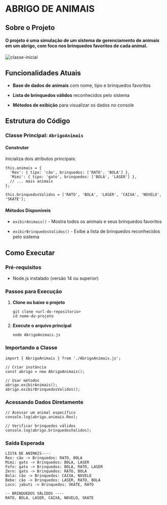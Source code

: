 # ABRIGO DE ANIMAIS

## Sobre o Projeto

#### O projeto é uma simulação de um sistema de gerenciamento de animais em um abrigo, com foco nos brinquedos favoritos de cada animal.


![classe-inicial](https://i.ibb.co/Gf2ggXF7/Screenshot-33.png) 

## Funcionalidades Atuais

*   **Base de dados de animais** com nome, tipo e brinquedos favoritos
    
*   **Lista de brinquedos válidos** reconhecidos pelo sistema
    
*   **Métodos de exibição** para visualizar os dados no console

Estrutura do Código
--------------------

### Classe Principal: `AbrigoAnimais`

#### Construtor

Inicializa dois atributos principais:

    this.animais = {
      'Rex': { tipo: 'cão', brinquedos: ['RATO', 'BOLA'] },
      'Mimi': { tipo: 'gato', brinquedos: ['BOLA', 'LASER'] },
      // ... mais animais
    };
    
    this.brinquedosValidos = ['RATO', 'BOLA', 'LASER', 'CAIXA', 'NOVELO', 'SKATE'];

#### Métodos Disponíveis

*   `exibirAnimais()` - Mostra todos os animais e seus brinquedos favoritos
    
*   `exibirBrinquedosValidos()` - Exibe a lista de brinquedos reconhecidos pelo sistema
    

Como Executar
--------------

### Pré-requisitos

*   Node.js instalado (versão 14 ou superior)
    

### Passos para Execução

1.  **Clone ou baixe o projeto**
    
        git clone <url-do-repositorio>
        cd nome-do-projeto
    
2.  **Execute o arquivo principal**
    
        node AbrigoAnimais.js


### Importando a Classe

    import { AbrigoAnimais } from './AbrigoAnimais.js';
    
    // Criar instância
    const abrigo = new AbrigoAnimais();
    
    // Usar métodos
    abrigo.exibirAnimais();
    abrigo.exibirBrinquedosValidos();

### Acessando Dados Diretamente

    // Acessar um animal específico
    console.log(abrigo.animais.Rex);
    
    // Verificar brinquedos válidos
    console.log(abrigo.brinquedosValidos);    

### Saída Esperada

    LISTA DE ANIMAIS---- 
    Rex: cão -> Brinquedos: RATO, BOLA
    Mimi: gato -> Brinquedos: BOLA, LASER
    Fofo: gato -> Brinquedos: BOLA, RATO, LASER
    Zero: gato -> Brinquedos: RATO, BOLA
    Bola: cão -> Brinquedos: CAIXA, NOVELO
    Bebe: cão -> Brinquedos: LASER, RATO, BOLA
    Loco: jabuti -> Brinquedos: SKATE, RATO
    
    -- BRINQUEDOS VÁLIDOS ----
    RATO, BOLA, LASER, CAIXA, NOVELO, SKATE

